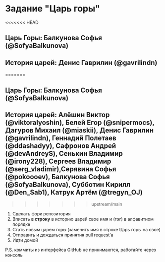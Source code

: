 # Задание "Царь горы"

<<<<<<< HEAD
## Царь Горы: Балкунова Софья (@SofyaBalkunova)
## История царей:  Денис Гаврилин (@gavrilindn)
=======
## Царь Горы: Балкунова Софья (@SofyaBalkunova)

## История царей: Алёшин Виктор (@viktoralyoshin), Белей Егор (@snipermocs), Дагуров Михаил (@miaskii),  Денис Гаврилин (@gavrilindn), Геннадий Полетаев (@ddashadyy), Сафронов Андрей (@devAndreyS), Сенькин Владимир (@irony228), Сергеев Владимир (@serg_vladimir),Серявина Софья (@pokoooev), Балкунова Софья (@SofyaBalkunova), Субботин Кирилл (@Den_Sab1), Катрук Артём (@tregyn_OJ)

>>>>>>> upstream/main

1. Сделать форк репозитория
2. Вписать **в строку** в историю царей свое имя и (тэг) в алфавитном порядке
3. Стать новым царем горы (заменить имя в строке Царь горы на свое)
4. Отправить и дождаться принятия pull request'а
5. Идти домой

P.S. коммиты из интерфейса GitHub не принимаются, работайте через консоль

